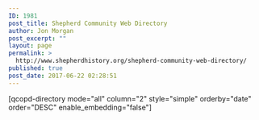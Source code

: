 ```yaml
---
ID: 1981
post_title: Shepherd Community Web Directory
author: Jon Morgan
post_excerpt: ""
layout: page
permalink: >
  http://www.shepherdhistory.org/shepherd-community-web-directory/
published: true
post_date: 2017-06-22 02:28:51
---
```

[qcopd-directory mode="all" column="2" style="simple" orderby="date" order="DESC" enable_embedding="false"]